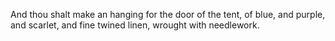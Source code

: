 And thou shalt make an hanging for the door of the tent, of blue, and purple, and scarlet, and fine twined linen, wrought with needlework.
